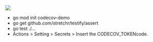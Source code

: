 
<a href="https://codecov.io/gh/mayannaoliveira/template-go-codecov" > 
 <img src="https://codecov.io/gh/mayannaoliveira/template-go-codecov/graph/badge.svg?token=7IPNYBPMJQ"/> 
 </a>


- go mod init codecov-demo
- go get github.com/stretchr/testify/assert
- go test ./...
- Actions > Setting > Secrets > Insert the CODECOV_TOKENcode.
















